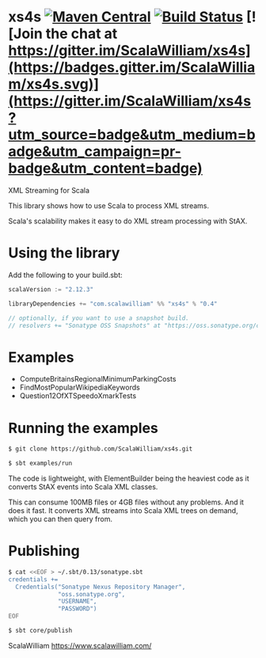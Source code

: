 xs4s [![Maven Central](https://img.shields.io/maven-central/v/com.scalawilliam/xs4s_2.11.svg)](https://maven-badges.herokuapp.com/maven-central/com.scalawilliam/xs4s_2.11) [![Build Status](https://travis-ci.org/ScalaWilliam/xs4s.svg?branch=master)](https://travis-ci.org/ScalaWilliam/xs4s) [![Join the chat at https://gitter.im/ScalaWilliam/xs4s](https://badges.gitter.im/ScalaWilliam/xs4s.svg)](https://gitter.im/ScalaWilliam/xs4s?utm_source=badge&utm_medium=badge&utm_campaign=pr-badge&utm_content=badge)
====



XML Streaming for Scala

This library shows how to use Scala to process XML streams.

Scala's scalability makes it easy to do XML stream processing with StAX.

Using the library
======

Add the following to your build.sbt:

```sbt
scalaVersion := "2.12.3"

libraryDependencies += "com.scalawilliam" %% "xs4s" % "0.4"

// optionally, if you want to use a snapshot build.
// resolvers += "Sonatype OSS Snapshots" at "https://oss.sonatype.org/content/repositories/snapshots"
```

Examples
======

* ComputeBritainsRegionalMinimumParkingCosts
* FindMostPopularWikipediaKeywords
* Question12OfXTSpeedoXmarkTests

Running the examples
======


```bash
$ git clone https://github.com/ScalaWilliam/xs4s.git

$ sbt examples/run
```

The code is lightweight, with ElementBuilder being the heaviest code as it converts
StAX events into Scala XML classes.

This can consume 100MB files or 4GB files without any problems. And it does it fast. It converts XML streams into Scala XML trees on demand, which you can then query from.

Publishing
======
``` bash
$ cat <<EOF > ~/.sbt/0.13/sonatype.sbt
credentials +=
  Credentials("Sonatype Nexus Repository Manager",
              "oss.sonatype.org",
              "USERNAME",
              "PASSWORD")
EOF

$ sbt core/publish
```


ScalaWilliam <https://www.scalawilliam.com/>
